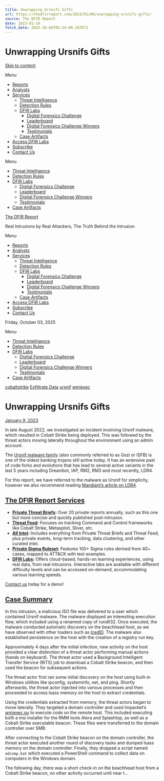 ```yaml
---
title: Unwrapping Ursnifs Gifts
url: https://thedfirreport.com/2023/01/09/unwrapping-ursnifs-gifts/
source: The DFIR Report
date: 2023-01-10
fetch_date: 2025-10-04T03:24:00.347672
---
```


# Unwrapping Ursnifs Gifts

[Skip to content](#content)

Menu

* [Reports](https://thedfirreport.com/)
* [Analysts](https://thedfirreport.com/analysts/)
* [Services](https://thedfirreport.com/services/)
  + [Threat Intelligence](https://thedfirreport.com/services/threat-intelligence/)
  + [Detection Rules](https://thedfirreport.com/services/detection-rules/)
  + [DFIR Labs](https://thedfirreport.com/services/dfir-labs/)
    - [Digital Forensics Challenge](https://thedfirreport.com/services/dfir-labs/ctf/)
    - [Leaderboard](https://thedfirreport.com/services/dfir-labs/dfir-labs-leaderboard/)
    - [Digital Forensics Challenge Winners](https://thedfirreport.com/services/dfir-labs/digital-forensics-challenge-winners/)
    - [Testimonials](https://thedfirreport.com/services/dfir-labs/testimonials/)
  + [Case Artifacts](https://thedfirreport.com/services/case-artifacts/)
* [Access DFIR Labs](https://dfirlabs.thedfirreport.com/)
* [Subscribe](https://thedfirreport.com/subscribe/)
* [Contact Us](https://thedfirreport.com/contact/)

Menu

* [Threat Intelligence](https://thedfirreport.com/services/threat-intelligence/)
* [Detection Rules](https://thedfirreport.com/services/detection-rules/)
* [DFIR Labs](https://thedfirreport.com/services/dfir-labs/)
  + [Digital Forensics Challenge](https://thedfirreport.com/services/dfir-labs/ctf/)
  + [Leaderboard](https://thedfirreport.com/services/dfir-labs/dfir-labs-leaderboard/)
  + [Digital Forensics Challenge Winners](https://thedfirreport.com/services/dfir-labs/digital-forensics-challenge-winners/)
  + [Testimonials](https://thedfirreport.com/services/dfir-labs/testimonials/)
* [Case Artifacts](https://thedfirreport.com/services/case-artifacts/)

[The DFIR Report](https://thedfirreport.com/)

Real Intrusions by Real Attackers, The Truth Behind the Intrusion

Menu

* [Reports](https://thedfirreport.com/)
* [Analysts](https://thedfirreport.com/analysts/)
* [Services](https://thedfirreport.com/services/)
  + [Threat Intelligence](https://thedfirreport.com/services/threat-intelligence/)
  + [Detection Rules](https://thedfirreport.com/services/detection-rules/)
  + [DFIR Labs](https://thedfirreport.com/services/dfir-labs/)
    - [Digital Forensics Challenge](https://thedfirreport.com/services/dfir-labs/ctf/)
    - [Leaderboard](https://thedfirreport.com/services/dfir-labs/dfir-labs-leaderboard/)
    - [Digital Forensics Challenge Winners](https://thedfirreport.com/services/dfir-labs/digital-forensics-challenge-winners/)
    - [Testimonials](https://thedfirreport.com/services/dfir-labs/testimonials/)
  + [Case Artifacts](https://thedfirreport.com/services/case-artifacts/)
* [Access DFIR Labs](https://dfirlabs.thedfirreport.com/)
* [Subscribe](https://thedfirreport.com/subscribe/)
* [Contact Us](https://thedfirreport.com/contact/)

Friday, October 03, 2025

Menu

* [Threat Intelligence](https://thedfirreport.com/services/threat-intelligence/)
* [Detection Rules](https://thedfirreport.com/services/detection-rules/)
* [DFIR Labs](https://thedfirreport.com/services/dfir-labs/)
  + [Digital Forensics Challenge](https://thedfirreport.com/services/dfir-labs/ctf/)
  + [Leaderboard](https://thedfirreport.com/services/dfir-labs/dfir-labs-leaderboard/)
  + [Digital Forensics Challenge Winners](https://thedfirreport.com/services/dfir-labs/digital-forensics-challenge-winners/)
  + [Testimonials](https://thedfirreport.com/services/dfir-labs/testimonials/)
* [Case Artifacts](https://thedfirreport.com/services/case-artifacts/)

[cobaltstrike](https://thedfirreport.com/category/cobaltstrike/)
[Exfiltrate Data](https://thedfirreport.com/category/exfiltrate-data/)
[ursnif](https://thedfirreport.com/category/ursnif/)
[wmiexec](https://thedfirreport.com/category/wmiexec/)

# Unwrapping Ursnifs Gifts

[January 9, 2023](https://thedfirreport.com/2023/01/09/unwrapping-ursnifs-gifts/)

In late August 2022, we investigated an incident involving Ursnif malware, which resulted in Cobalt Strike being deployed. This was followed by the threat actors moving laterally throughout the environment using an admin account.

The [Ursnif malware family](https://malpedia.caad.fkie.fraunhofer.de/details/win.gozi) (also commonly referred to as Gozi or ISFB) is one of the oldest banking trojans still active today. It has an extensive past of code forks and evolutions that has lead to several active variants in the last 5 years including Dreambot, IAP, RM2, RM3 and most recently, LDR4.

For this report, we have referred to the malware as Ursnif for simplicity, however we also recommend reading [Mandiant’s article on LDR4](https://www.mandiant.com/resources/blog/rm3-ldr4-ursnif-banking-fraud).

## [The DFIR Report Services](https://thedfirreport.com/2024/06/10/icedid-brings-screenconnect-and-csharp-streamer-to-alphv-ransomware-deployment/#services)

* **[Private Threat Briefs](https://thedfirreport.com/services/threat-intelligence/#threat-brief):** Over 20 private reports annually, such as this one but more concise and quickly published post-intrusion.
* **[Threat Feed](https://thedfirreport.com/services/threat-intelligence/#threat-feed):** Focuses on tracking Command and Control frameworks like Cobalt Strike, Metasploit, Sliver, etc.
* **[All Intel](https://thedfirreport.com/services/threat-intelligence/#all-intel):** Includes everything from Private Threat Briefs and Threat Feed, plus private events, long-term tracking, data clustering, and other curated intel.
* **[Private Sigma Ruleset](https://thedfirreport.com/services/detection-rules/):** Features 100+ Sigma rules derived from 40+ cases, mapped to ATT&CK with test examples.
* **[DFIR Labs](https://thedfirreport.com/services/dfir-labs/):** Offers cloud-based, hands-on learning experiences, using real data, from real intrusions. Interactive labs are available with different difficulty levels and can be accessed on-demand, accommodating various learning speeds.

[Contact us](https://thedfirreport.com/contact/) today for a demo!

## [Case Summary](#case-summary)

In this intrusion, a malicious ISO file was delivered to a user which contained Ursnif malware. The malware displayed an interesting execution flow, which included using a renamed copy of rundll32. Once executed, the malware conducted automatic discovery on the beachhead host, as we have observed with other loaders such as [IcedID](https://thedfirreport.com/2022/04/25/quantum-ransomware/). The malware also established persistence on the host with the creation of a registry run key.

Approximately 4 days after the initial infection, new activity on the host provided a clear distinction of a threat actor performing manual actions (hands on keyboard). The threat actor used a Background Intelligent Transfer Service (BITS) job to download a Cobalt Strike beacon, and then used the beacon for subsequent actions.

The threat actor first ran some initial discovery on the host using built-in Windows utilities like ipconfig, systeminfo, net, and ping. Shortly afterwards, the threat actor injected into various processes and then proceeded to access lsass memory on the host to extract credentials.

Using the credentials extracted from memory, the threat actors began to move laterally. They targeted a domain controller and used Impacket’s [wmiexec.py](https://github.com/fortra/impacket/blob/master/examples/wmiexec.py) to execute code on the remote host. This included executing both a msi installer for the RMM tools Atera and Splashtop, as well as a Cobalt Strike executable beacon. These files were transferred to the domain controller over SMB.

After connecting to the Cobalt Strike beacon on the domain controller, the threat actor executed another round of discovery tasks and dumped lsass memory on the domain controller. Finally, they dropped a script named `adcomp.bat` which executed a PowerShell command to collect data on computers in the Windows domain.

The following day, there was a short check-in on the beachhead host from a Cobalt Strike beacon, no other activity occurred until near t...